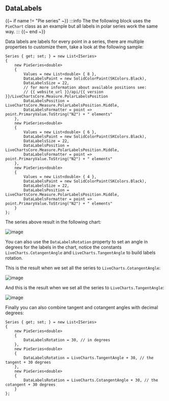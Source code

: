 ## DataLabels

{{~ if name != "Pie series" ~}}
:::info
The the following block uses the `PieChart` class as an example but all labels in polar series work the same way.
:::
{{~ end ~}}

Data labels are labels for every point in a series, there are multiple properties to customize them, take a look at the 
following sample:

<pre><code>Series { get; set; } = new List&lt;ISeries>
{
    new PieSeries&lt;double>
    {
        Values = new List&lt;double> { 8 },
        DataLabelsPaint = new SolidColorPaint(SKColors.Black),
        DataLabelsSize = 22,
        // for more information about available positions see:
        // {{ website_url }}/api/{{ version }}/LiveChartsCore.Measure.PolarLabelsPosition
        DataLabelsPosition = LiveChartsCore.Measure.PolarLabelsPosition.Middle,
        DataLabelsFormatter = point => point.PrimaryValue.ToString("N2") + " elements"
    },
    new PieSeries&lt;double>
    {
        Values = new List&lt;double> { 6 },
        DataLabelsPaint = new SolidColorPaint(SKColors.Black),
        DataLabelsSize = 22,
        DataLabelsPosition = LiveChartsCore.Measure.PolarLabelsPosition.Middle,
        DataLabelsFormatter = point => point.PrimaryValue.ToString("N2") + " elements"
    },
    new PieSeries&lt;double>
    {
        Values = new List&lt;double> { 4 },
        DataLabelsPaint = new SolidColorPaint(SKColors.Black),
        DataLabelsSize = 22,
        DataLabelsPosition = LiveChartsCore.Measure.PolarLabelsPosition.Middle,
        DataLabelsFormatter = point => point.PrimaryValue.ToString("N2") + " elements"
    }
};</code></pre>

The series above result in the following chart:

![image](https://raw.githubusercontent.com/beto-rodriguez/LiveCharts2/master/docs/_assets/pielabels.png)

You can also use the `DataLabelsRotation` property to set an angle in degrees for the labels in the chart,
notice the constants `LiveCharts.CotangentAngle` and `LiveCharts.TangentAngle` to build labels rotation.

This is the result when we set all the series to `LiveCharts.CotangentAngle`:

![image](https://raw.githubusercontent.com/beto-rodriguez/LiveCharts2/master/docs/_assets/pielabelscotan.png)

And this is the result when we set all the series to `LiveCharts.TangentAngle`:

![image](https://raw.githubusercontent.com/beto-rodriguez/LiveCharts2/master/docs/_assets/pielabelstan.png)

Finally you can also combine tangent and cotangent angles with decimal degrees:

<pre><code>Series { get; set; } = new List&lt;ISeries>
{
    new PieSeries&lt;double>
    {
        DataLabelsRotation = 30, // in degrees
    },
    new PieSeries&lt;double>
    {
        DataLabelsRotation = LiveCharts.TangentAngle + 30, // the tangent + 30 degrees
    },
    new PieSeries&lt;double>
    {
        DataLabelsRotation = LiveCharts.CotangentAngle + 30, // the cotangent + 30 degrees
    }
};</code></pre>